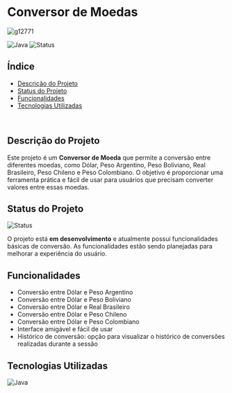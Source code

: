 # Conversor de Moedas

![g12771](https://github.com/user-attachments/assets/927f138f-7916-4114-b7c1-0fee04db5f13)

![Java](https://img.shields.io/badge/Java-ED8B00?style=for-the-badge&logo=java&logoColor=white)
![Status](https://img.shields.io/badge/Status-Em%20Desenvolvimento-yellow?style=for-the-badge)

## Índice

- [Descrição do Projeto](#descrição-do-projeto)
- [Status do Projeto](#status-do-projeto)
- [Funcionalidades](#funcionalidades)
- [Tecnologias Utilizadas](#tecnologias-utilizadas)

<br>

## Descrição do Projeto

Este projeto é um **Conversor de Moeda** que permite a conversão entre diferentes moedas, como Dólar, Peso Argentino, Peso Boliviano, Real Brasileiro, Peso Chileno e Peso Colombiano. O objetivo é proporcionar uma ferramenta prática e fácil de usar para usuários que precisam converter valores entre essas moedas.

## Status do Projeto

![Status](https://img.shields.io/badge/Status-Em%20Desenvolvimento-yellow?style=flat-square)

O projeto está **em desenvolvimento** e atualmente possui funcionalidades básicas de conversão. As funcionalidades estão sendo planejadas para melhorar a experiência do usuário.

## Funcionalidades 

- Conversão entre Dólar e Peso Argentino
- Conversão entre Dólar e Peso Boliviano
- Conversão entre Dólar e Real Brasileiro
- Conversão entre Dólar e Peso Chileno
- Conversão entre Dólar e Peso Colombiano
- Interface amigável e fácil de usar
- Histórico de conversão: opção para visualizar o histórico de conversões realizadas durante a sessão

## Tecnologias Utilizadas

![Java](https://img.shields.io/badge/Java-ED8B00?style=for-the-badge&logo=java&logoColor=white)
